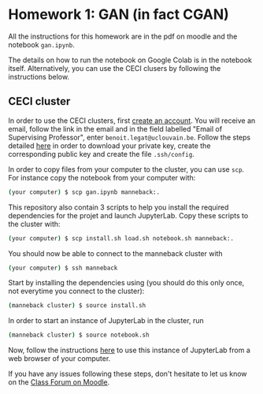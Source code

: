 # Homework 1: GAN (in fact CGAN)

All the instructions for this homework are in the pdf on moodle and the notebook `gan.ipynb`.

The details on how to run the notebook on Google Colab is in the notebook itself.
Alternatively, you can use the CECI clusers by following the instructions below.

## CECI cluster

In order to use the CECI clusters, first [create an account](https://login.ceci-hpc.be/init/).
You will receive an email, follow the link in the email and in the field labelled "Email of Supervising Professor", enter `benoit.legat@uclouvain.be`.
Follow the steps detailed [here](https://support.ceci-hpc.be/doc/_contents/QuickStart/ConnectingToTheClusters/index.html) in order to download your private key, create the corresponding public key and create the file `.ssh/config`.

In order to copy files from your computer to the cluster, you can use `scp`. For instance copy the notebook from your computer with:
```sh
(your computer) $ scp gan.ipynb manneback:.
```
This repository also contain 3 scripts to help you install the required dependencies for the projet and launch JupyterLab.
Copy these scripts to the cluster with:
```sh
(your computer) $ scp install.sh load.sh notebook.sh manneback:.
```

You should now be able to connect to the manneback cluster with
```sh
(your computer) $ ssh manneback
```

Start by installing the dependencies using (you should do this only once, not everytime you connect to the cluster):
```sh
(manneback cluster) $ source install.sh
```

In order to start an instance of JupyterLab in the cluster, run
```sh
(manneback cluster) $ source notebook.sh
```
Now, follow the instructions [here](https://support.ceci-hpc.be/doc/_contents/UsingSoftwareAndLibraries/Jupyter/index.html#connect-to-the-jupyterhub-interface) to use this instance of JupyterLab from a web browser of your computer.

If you have any issues following these steps, don't hesitate to let us know on the [Class Forum on Moodle](https://moodle.uclouvain.be/mod/forum/view.php?id=43330).
